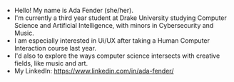 - Hello! My name is Ada Fender (she/her).
- I'm currently a third year student at Drake University studying Computer Science and Artificial Intelligence, with minors in Cybersecurity and Music.
- I am especially interested in Ui/UX after taking a Human Computer Interaction course last year.
- I'd also to explore the ways computer science intersects with creative fields, like music and art.
- My LinkedIn: https://www.linkedin.com/in/ada-fender/
